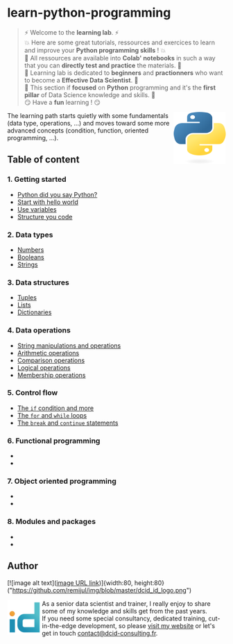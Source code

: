 # learn-python-programming

> :zap: Welcome to the **learning lab**. :zap:  
> :boom: Here are some great tutorials, ressources and exercices to learn and improve your **Python programming skills** ! :boom:  
> :punch: All ressources are available into **Colab' notebooks** in such a way that you can **directly test and practice** the materials. :punch:  
> :rocket: Learning lab is dedicated to **beginners** and **practionners** who want to become a **Effective Data Scientist**. :rocket:  
> :dart: This section if **focused** on **Python** programming and it's the **first pillar** of Data Science knowledge and skills. :dart:  
> :smirk: Have a **fun** learning ! :smirk:

<img src="https://github.com/remijul/learn-python-programming/blob/main/python-logo-only.png" align="right"
     alt="Python logo" width="120" height="120">

The learning path starts quietly with some fundamentals (data type, operations, ...) and moves toward some more advanced concepts (condition, function, oriented programming, ...).

## Table of content
### 1. Getting started
* [Python did you say Python?]()
* [Start with hello world]()
* [Use variables]()
* [Structure you code]()

### 2. Data types
* [Numbers]()
* [Booleans]()
* [Strings]()

### 3. Data structures
* [Tuples]()
* [Lists]()
* [Dictionaries]()

### 4. Data operations
* [String manipulations and operations]()
* [Arithmetic operations]()
* [Comparison operations]()
* [Logical operations]()
* [Membership operations]()

### 5. Control flow
* [The `if` condition and more]()
* [The `for` and `while` loops]()
* [The `break` and `continue` statements]()

### 6. Functional programming
* []()
* []()

### 7. Object oriented programming
* []()
* []()

### 8. Modules and packages
* []()
* []()


## Author
[![image alt text]([image URL link](http://www.dcid-consulting.fr/))]{width:80, height:80}("https://github.com/remijul/img/blob/master/dcid_id_logo.png")


<img src="https://github.com/remijul/img/blob/master/dcid_id_logo.png"
     align="left" alt="Dcid Data Science Consulting" width="80" height="80">

As a senior data scientist and trainer, I really enjoy to share some of my knowledge and skills get from the past years.  
If you need some special consultancy, dedicated training, cut-in-the-edge development, so please [visit my website](http://www.dcid-consulting.fr/) or let's get in touch <contact@dcid-consulting.fr>.
